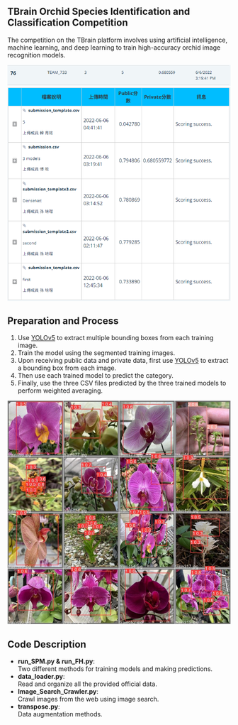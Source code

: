 ## TBrain Orchid Species Identification and Classification Competition
The competition on the TBrain platform involves using artificial intelligence, machine learning, and deep learning to train high-accuracy orchid image recognition models.  

![show6 Image](data/show6.PNG)
![show5 Image](data/show5.PNG)

## Preparation and Process

1. Use [YOLOv5](https://github.com/ultralytics/yolov5) to extract multiple bounding boxes from each training image.
2. Train the model using the segmented training images.
3. Upon receiving public data and private data, first use [YOLOv5](https://github.com/ultralytics/yolov5) to extract a bounding box from each image. 
4. Then use each trained model to predict the category.
5. Finally, use the three CSV files predicted by the three trained models to perform weighted averaging.

![show1 Image](data/show1.jpg)

## Code Description

- **run_SPM.py & run_FH.py**:  
  Two different methods for training models and making predictions.
- **data_loader.py**:  
  Read and organize all the provided official data.
- **Image_Search_Crawler.py**:  
  Crawl images from the web using image search.
- **transpose.py**:  
  Data augmentation methods.
